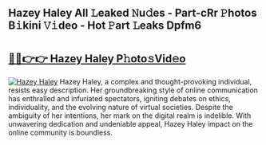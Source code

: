 ## Hazey Haley All 𝙻eaked 𝙽u𝚍es - Part-cRr 𝙿hotos B𝚒kini 𝚅𝚒deo - Hot 𝙿art 𝙻eaks Dpfm6

# <h2><a href="http://ld0urv9.urlbe.top/?page=Hazey+Haley">🔗🔗👉👉 Hazey Haley P𝚑oto𝚜Vid𝚎o</a></h2>

[![Hazey Haley](https://i.imgur.com/eBuTRDB.gif)](http://ld0urv9.urlbe.top/?page=Hazey+Haley)
Hazey Haley, a complex and thought-provoking individual, resists easy description. Her groundbreaking style of online communication has enthralled and infuriated spectators, igniting debates on ethics, individuality, and the evolving nature of virtual societies. Despite the ambiguity of her intentions, her mark on the digital realm is indelible. With unwavering dedication and undeniable appeal, Hazey Haley impact on the online community is boundless.

